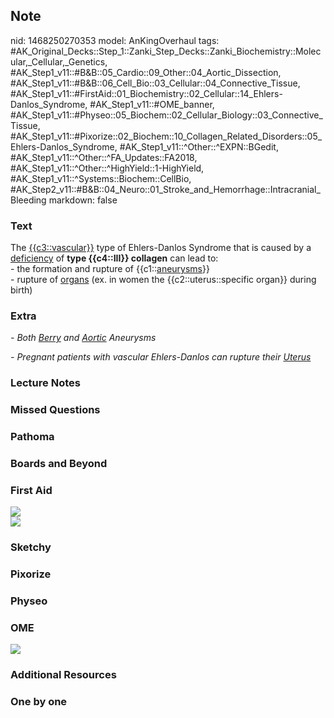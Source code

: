 ## Note
nid: 1468250270353
model: AnKingOverhaul
tags: #AK_Original_Decks::Step_1::Zanki_Step_Decks::Zanki_Biochemistry::Molecular,_Cellular,_Genetics, #AK_Step1_v11::#B&B::05_Cardio::09_Other::04_Aortic_Dissection, #AK_Step1_v11::#B&B::06_Cell_Bio::03_Cellular::04_Connective_Tissue, #AK_Step1_v11::#FirstAid::01_Biochemistry::02_Cellular::14_Ehlers-Danlos_Syndrome, #AK_Step1_v11::#OME_banner, #AK_Step1_v11::#Physeo::05_Biochem::02_Cellular_Biology::03_Connective_Tissue, #AK_Step1_v11::#Pixorize::02_Biochem::10_Collagen_Related_Disorders::05_Ehlers-Danlos_Syndrome, #AK_Step1_v11::^Other::^EXPN::BGedit, #AK_Step1_v11::^Other::^FA_Updates::FA2018, #AK_Step1_v11::^Other::^HighYield::1-HighYield, #AK_Step1_v11::^Systems::Biochem::CellBio, #AK_Step2_v11::#B&B::04_Neuro::01_Stroke_and_Hemorrhage::Intracranial_Bleeding
markdown: false

### Text
<div>
  The <u>{{c3::vascular}}</u> type of Ehlers-Danlos Syndrome that
  is caused by a <u>deficiency</u> of <b>type {{c4::III}}
  collagen</b> can lead to:
</div>
<div>
  - the formation and rupture of {{c1::<u>aneurysms</u>}}
</div>
<div>
  - rupture of <u>organs</u> (ex. in women the
  {{c2::uterus::specific organ}} during birth)
</div>

### Extra
<i>- Both <u>Berry</u> and <u>Aortic</u> Aneurysms</i>
<div>
  <div>
    <i>- Pregnant patients with vascular Ehlers-Danlos can rupture
    their <u>Uterus</u></i>
  </div>
</div>

### Lecture Notes


### Missed Questions


### Pathoma


### Boards and Beyond


### First Aid
<img src="tmpKWfHth.png">
<div><img src="tmp3NOATh.png"></div>

### Sketchy


### Pixorize


### Physeo


### OME
<div class="ome-widget">
  <a href="https://onlinemeded.org?ref=anki"><img src=
  "_OME_AnkiFlashcards_General_7.png"></a>
</div>

### Additional Resources


### One by one

